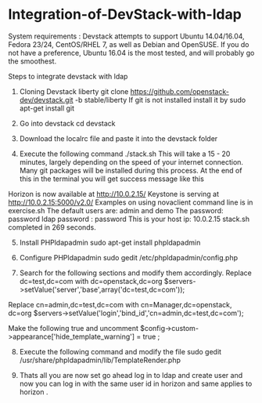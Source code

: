 # Integration-of-DevStack-with-ldap

System requirements :  Devstack attempts to support Ubuntu 14.04/16.04, Fedora 23/24, CentOS/RHEL 7, as well as Debian and OpenSUSE.
 If you do not have a preference, Ubuntu 16.04 is the most tested, and will probably go the smoothest.

Steps to integrate devstack with ldap

1) Cloning Devstack liberty
git clone https://github.com/openstack-dev/devstack.git -b stable/liberty
If git is not installed install it by sudo apt-get install git

2) Go into devstack
cd devstack

3) Download the localrc file and paste it into the devstack folder

4) Execute the following command
./stack.sh
This will take a 15 - 20 minutes, largely depending on the speed of your internet connection. Many git  packages will be installed during this process. At the end of this in the terminal you will get success message like this

Horizon is now available at http://10.0.2.15/
Keystone is serving at http://10.0.2.15:5000/v2.0/
Examples on using novaclient command line is in exercise.sh
The default users are: admin and demo
The password: password
ldap password : password
This is your host ip: 10.0.2.15
stack.sh completed in 269 seconds.


5) Install PHPldapadmin
sudo apt-get install phpldapadmin

6) Configure PHPldapadmin
sudo gedit /etc/phpldapadmin/config.php

7) Search for the following sections and modify them accordingly.
Replace dc=test,dc=com with dc=openstack,dc=org
$servers->setValue('server','base',array('dc=test,dc=com'));

Replace cn=admin,dc=test,dc=com with cn=Manager,dc=openstack, dc=org
$servers->setValue('login','bind_id','cn=admin,dc=test,dc=com');

Make the following true and uncomment
$config->custom->appearance['hide_template_warning'] = true ;

8) Execute the following command and modify the file
sudo gedit /usr/share/phpldapadmin/lib/TemplateRender.php

9) Thats all you are now set go ahead log in to ldap and create user and now you can log in with the same user id in horizon and same applies to horizon .
